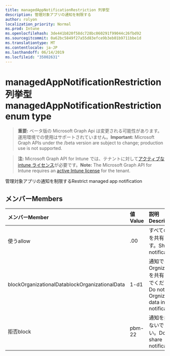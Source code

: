 ```yaml
---
title: managedAppNotificationRestriction 列挙型
description: 管理対象アプリの通知を制限する
author: rolyon
localization_priority: Normal
ms.prod: Intune
ms.openlocfilehash: 3de441b820f58dc728bc060291f99044c26fbd92
ms.sourcegitcommit: 0a62bc5849f27a55d83efce9b3eb01b9711bbe1d
ms.translationtype: MT
ms.contentlocale: ja-JP
ms.lasthandoff: 06/14/2019
ms.locfileid: "35002631"
---
```

# <a name="managedappnotificationrestriction-enum-type"></a><span data-ttu-id="ecb69-103">managedAppNotificationRestriction 列挙型</span><span class="sxs-lookup"><span data-stu-id="ecb69-103">managedAppNotificationRestriction enum type</span></span>

> <span data-ttu-id="ecb69-104">**重要:** ベータ版の Microsoft Graph Api は変更される可能性があります。運用環境での使用はサポートされていません。</span><span class="sxs-lookup"><span data-stu-id="ecb69-104">**Important:** Microsoft Graph APIs under the /beta version are subject to change; production use is not supported.</span></span>

> <span data-ttu-id="ecb69-105">**注:** Microsoft Graph API for Intune では、テナントに対して[アクティブな intune ライセンス](https://go.microsoft.com/fwlink/?linkid=839381)が必要です。</span><span class="sxs-lookup"><span data-stu-id="ecb69-105">**Note:** The Microsoft Graph API for Intune requires an [active Intune license](https://go.microsoft.com/fwlink/?linkid=839381) for the tenant.</span></span>

<span data-ttu-id="ecb69-106">管理対象アプリの通知を制限する</span><span class="sxs-lookup"><span data-stu-id="ecb69-106">Restrict managed app notification</span></span>

## <a name="members"></a><span data-ttu-id="ecb69-107">メンバー</span><span class="sxs-lookup"><span data-stu-id="ecb69-107">Members</span></span>
|<span data-ttu-id="ecb69-108">メンバー</span><span class="sxs-lookup"><span data-stu-id="ecb69-108">Member</span></span>|<span data-ttu-id="ecb69-109">値</span><span class="sxs-lookup"><span data-stu-id="ecb69-109">Value</span></span>|<span data-ttu-id="ecb69-110">説明</span><span class="sxs-lookup"><span data-stu-id="ecb69-110">Description</span></span>|
|:---|:---|:---|
|<span data-ttu-id="ecb69-111">使う</span><span class="sxs-lookup"><span data-stu-id="ecb69-111">allow</span></span>|<span data-ttu-id="ecb69-112">.0</span><span class="sxs-lookup"><span data-stu-id="ecb69-112">0</span></span>|<span data-ttu-id="ecb69-113">すべての通知を共有します。</span><span class="sxs-lookup"><span data-stu-id="ecb69-113">Share all notifications.</span></span>|
|<span data-ttu-id="ecb69-114">blockOrganizationalData</span><span class="sxs-lookup"><span data-stu-id="ecb69-114">blockOrganizationalData</span></span>|<span data-ttu-id="ecb69-115">1-d</span><span class="sxs-lookup"><span data-stu-id="ecb69-115">1</span></span>|<span data-ttu-id="ecb69-116">通知では、Orgnizational を共有しないでください。</span><span class="sxs-lookup"><span data-stu-id="ecb69-116">Do not share Orgnizational data in notifications.</span></span>|
|<span data-ttu-id="ecb69-117">拒否</span><span class="sxs-lookup"><span data-stu-id="ecb69-117">block</span></span>|<span data-ttu-id="ecb69-118">pbm-2</span><span class="sxs-lookup"><span data-stu-id="ecb69-118">2</span></span>|<span data-ttu-id="ecb69-119">通知を共有しないでください。</span><span class="sxs-lookup"><span data-stu-id="ecb69-119">Do not share notifications.</span></span>|





